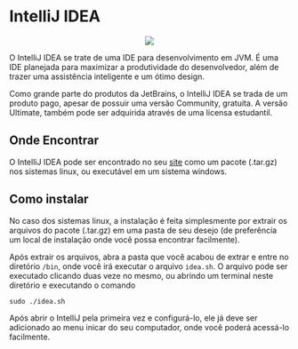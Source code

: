 # IntelliJ IDEA

<div style="text-align:center"><img src="https://upload.wikimedia.org/wikipedia/commons/thumb/d/d5/IntelliJ_IDEA_Logo.svg/480px-IntelliJ_IDEA_Logo.svg.png" /></div>

O IntelliJ IDEA se trate de uma IDE para desenvolvimento em JVM. É uma IDE planejada para maximizar a produtividade do desenvolvedor, além de trazer uma assistência inteligente e um ótimo design.

Como grande parte do produtos da JetBrains, o IntelliJ IDEA se trada de um produto pago, apesar de possuir uma versão Community, gratuita. A versão Ultimate, também pode ser adquirida através de uma licensa estudantil.

## Onde Encontrar

<p>O IntelliJ IDEA pode ser encontrado no seu <a href="https://code.visualstudio.com/">site</a> como um pacote (.tar.gz) nos sistemas linux, ou executável em um sistema windows.</p>

## Como instalar

No caso dos sistemas linux, a instalação é feita simplesmente por extrair os arquivos do pacote (.tar.gz) em uma pasta de seu desejo (de preferência um local de instalação onde você possa encontrar facilmente).

Após extrair os arquivos, abra a pasta que você acabou de extrar e entre no diretório `/bin`, onde você irá executar o arquivo `idea.sh`. O arquivo pode ser executado clicando duas veze no mesmo, ou abrindo um terminal neste diretório e executando o comando

```
sudo ./idea.sh
```

Após abrir o IntelliJ pela primeira vez e configurá-lo, ele já deve ser adicionado ao menu inicar do seu computador, onde você poderá acessá-lo facilmente.

